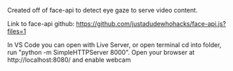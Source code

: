 Created off of face-api to detect eye gaze to serve video content. 

Link to face-api github: https://github.com/justadudewhohacks/face-api.js?files=1

In VS Code you can open with Live Server, or open terminal cd into folder, run "python -m SimpleHTTPServer 8000". Open your browser at http://localhost:8080/ and enable webcam
